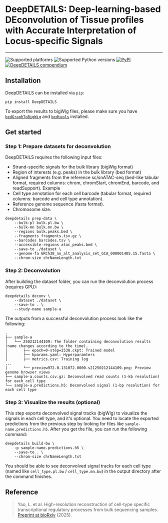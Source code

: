 # DeepDETAILS: Deep-learning-based DEconvolution of Tissue profiles with Accurate Interpretation of Locus-specific Signals

---

![Supported platforms](https://img.shields.io/badge/platform-linux%20%7C%20osx-lightgrey.svg)
![Supported Python versions](https://img.shields.io/badge/python-3.x-blue.svg)
[![PyPI](https://github.com/liyao001/DeepDETAILS/actions/workflows/publish.yml/badge.svg)](https://github.com/liyao001/DeepDETAILS/actions/workflows/publish.yml)
[![DeepDETAILS compendium](https://img.shields.io/website?label=DeepDETAILS%20compendium&url=https%3A%2F%2Fdetails.yulab.org)](//details.yulab.org)


## Installation

DeepDETAILS can be installed via `pip`: 

```console
pip install DeepDETAILS
```

To export the results to bigWig files, please make sure you have [`bedGraphToBigWig`](https://hgdownload.cse.ucsc.edu/admin/exe/linux.x86_64/bedGraphToBigWig) 
and [`bedtools`](https://bedtools.readthedocs.io/en/latest/) installed.

## Get started

### Step 1: Prepare datasets for deconvolution
DeepDETAILS requires the following input files:
* Strand-specific signals for the bulk library (bigWig format)
* Region of interests (e.g. peaks) in the bulk library (bed format)
* Aligned fragments from the reference sc/snATAC-seq (bed-like tabular format, required columns: chrom, chromStart, chromEnd, barcode, and readSupport). Example
* Cell type annotation for each cell barcode (tabular format, required columns: barcode and cell type annotation).
* Reference genome sequence (fasta format).
* Chromosome size.

```shell
deepdetails prep-data \
    --bulk-pl bulk.pl.bw \
    --bulk-mn bulk.mn.bw \
    --regions bulk.peaks.bed \
    --fragments fragments.tsv.gz \
    --barcodes barcodes.tsv \
    --accessible-regions atac_peaks.bed \
    --save-to ./dataset \
    --genome-fa GRCh38_no_alt_analysis_set_GCA_000001405.15.fasta \
    --chrom-size chrNameLength.txt
```

### Step 2: Deconvolution
After building the dataset folder, you can run the deconvolution process (requires GPU):
```shell
deepdetails deconv \
    --dataset ./dataset \
    --save-to . \
    --study-name sample-a
```
The outputs from a successful deconvolution process look like the following:
```
.
├── sample-a
│   └── 250212144109: The folder containing deconvolution results (name changes according to the time).
│       ├── epoch=0-step=2538.ckpt: Trained model
│       ├── hparams.yaml: Hyperparamters
│       ├── metrics.csv: Training log
...
│       └── preview972.0.131072.0000.s21250212144109.png: Preview genome browser views
├── sample-a.counts.csv.gz: Deconvolved read counts (1-kb resolution) for each cell type
└── sample-a.predictions.h5: Deconvolved signal (1-bp resolution) for each cell type
```

### Step 3: Visualize the results (optional)
This step exports deconvolved signal tracks (bigWig) to visualize the signals in each cell type, and it's optional. 
You need to locate the exported predictions from the previous step by looking for files like `sample-name.predictions.h5`. 
After you get the file, you can run the following command:
```shell
deepdetails build-bw \
    -p sample-name.predictions.h5 \
    --save-to . \
    --chrom-size chrNameLength.txt
```
You should be able to see deconvolved signal tracks for each cell type 
(named like `cell_type.pl.bw` / `cell_type.mn.bw`) 
in the output directory after the command finishes.


## Reference
> Yao, L. et al. High-resolution reconstruction of cell-type specific transcriptional regulatory processes from bulk sequencing samples. [Preprint at bioRxiv](https://doi.org/10.1101/2025.04.02.646189) (2025).
